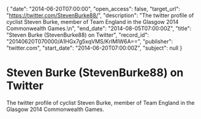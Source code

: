 {
  "date": "2014-06-20T07:00:00", 
  "open_access": false, 
  "target_url": "https://twitter.com/StevenBurke88/", 
  "description": "The twitter profile of cyclist Steven Burke, member of Team England in the Glasgow 2014 Commonwealth Games.\n", 
  "end_date": "2014-08-05T07:00:00Z", 
  "title": "Steven Burke (StevenBurke88) on Twitter", 
  "record_id": "20140620T070000/A1HGx7g5xqVMS/KrIMlW6A==", 
  "publisher": "twitter.com", 
  "start_date": "2014-06-20T07:00:00Z", 
  "subject": null
}

# Steven Burke (StevenBurke88) on Twitter

The twitter profile of cyclist Steven Burke, member of Team England in the Glasgow 2014 Commonwealth Games.
